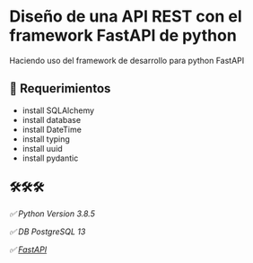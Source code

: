 # Diseño de una API REST con el framework FastAPI de python

Haciendo uso del framework de desarrollo para python FastAPI

## 📌 Requerimientos

* install SQLAlchemy
* install database
* install DateTime
* install typing
* install uuid
* install pydantic

## 🛠️🛠️🛠️

_✅ Python Version 3.8.5_

_✅ DB PostgreSQL 13_

_✅ [FastAPI](FastAPIfastapi.tiangolo.com)_

